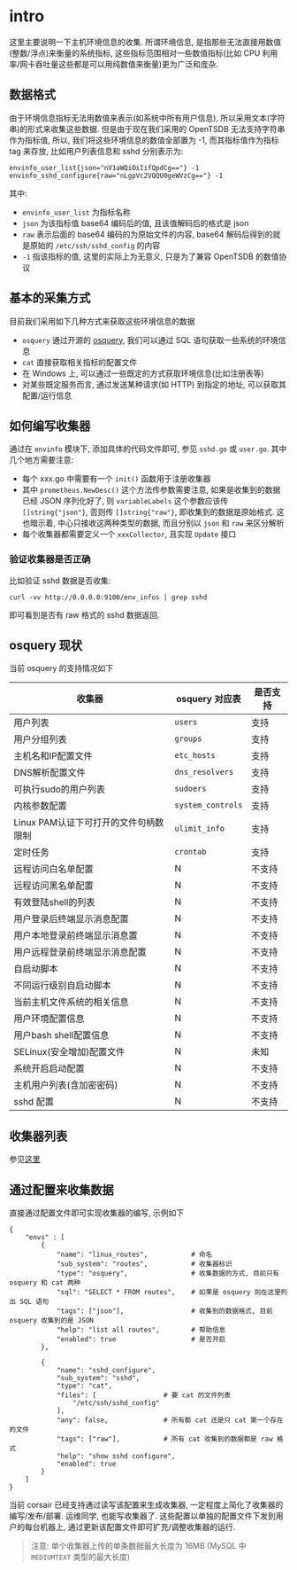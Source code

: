 # intro

这里主要说明一下主机环境信息的收集. 所谓环境信息, 是指那些无法直接用数值(整数/浮点)来衡量的系统指标, 这些指标范围相对一些数值指标(比如 CPU 利用率/网卡吞吐量这些都是可以用纯数值来衡量)更为广泛和庞杂.

## 数据格式

由于环境信息指标无法用数值来表示(如系统中所有用户信息), 所以采用文本(字符串)的形式来收集这些数据. 但是由于现在我们采用的 OpenTSDB 无法支持字符串作为指标值, 所以, 我们将这些环境信息的数值全部置为 -1, 而其指标值作为指标 tag 来存放, 比如用户列表信息和 sshd 分别表示为:

	envinfo_user_list{json="nV1aWQiOiIifQpdCg=="} -1
	envinfo_sshd_configure{raw="nLgpVc2VQQU0geWVzCg=="} -1

其中:

- `envinfo_user_list` 为指标名称
- `json` 为该指标值 base64 编码后的值, 且该值解码后的格式是 json
- `raw` 表示后面的 base64 编码的为原始文件的内容, base64 解码后得到的就是原始的 `/etc/ssh/sshd_config` 的内容
- `-1` 指该指标的值, 这里的实际上为无意义, 只是为了兼容 OpenTSDB 的数值协议

## 基本的采集方式

目前我们采用如下几种方式来获取这些环境信息的数据

- `osquery` 通过开源的 [osquery](https://github.com/facebook/osquery), 我们可以通过 SQL 语句获取一些系统的环境信息
- `cat` 直接获取相关指标的配置文件
- 在 Windows 上, 可以通过一些既定的方式获取环境信息(比如注册表等)
- 对某些既定服务而言, 通过发送某种请求(如 HTTP) 到指定的地址, 可以获取其配置/运行信息

## 如何编写收集器

通过在 `envinfo` 模块下, 添加具体的代码文件即可, 参见 `sshd.go` 或 `user.go`. 其中几个地方需要注意:

- 每个 xxx.go 中需要有一个 `init()` 函数用于注册收集器
- 其中 `prometheus.NewDesc()` 这个方法传参数需要注意, 如果是收集到的数据已经 JSON 序列化好了, 则 `variableLabels` 这个参数应该传 `[]string{"json"}`, 否则传 `[]string{"raw"}`, 即收集到的数据是原始格式.  这也暗示着, 中心只接收这两种类型的数据, 而且分别以 `json` 和 `raw` 来区分解析
- 每个收集器都需要定义一个 `xxxCollector`, 且实现 `Update` 接口

### 验证收集器是否正确

比如验证 sshd 数据是否收集:

	curl -vv http://0.0.0.0:9100/env_infos | grep sshd

即可看到是否有 raw 格式的 sshd 数据返回.

## osquery 现状

当前 osquery 的支持情况如下

| 收集器                                | osquery 对应表   | 是否支持 |
|---                                    |---                |---       |
|	用户列表					                    | `users`          | 支持     | 
|	用户分组列表			                    | `groups`         | 支持     |
|	主机名和IP配置文件                    | `etc_hosts`      | 支持     |
|	DNS解析配置文件		                    | `dns_resolvers`  | 支持     |
|	可执行sudo的用户列表                  | `sudoers`        | 支持     |
|	内核参数配置                          | `system_controls`| 支持     |
|	Linux PAM认证下可打开的文件句柄数限制 | `ulimit_info`    | 支持     |
|	定时任务                              | `crontab`        | 支持     |
|	远程访问白名单配置                    | N                | 不支持   |
|	远程访问黑名单配置                    | N                | 不支持   |
|	有效登陆shell的列表                   | N                | 不支持   |
|	用户登录后终端显示消息配置            | N                | 不支持   |
|	用户本地登录前终端显示消息置          | N                | 不支持   |
|	用户远程登录前终端显示消息配置        | N                | 不支持   |
|	自启动脚本                            | N                | 不支持   |
|	不同运行级别自启动脚本                | N                | 不支持   |
|	当前主机文件系统的相关信息            | N                | 不支持   |
|	用户环境配置信息                      | N                | 不支持   |
|	用户bash shell配置信息                | N                | 不支持   |
|	SELinux(安全增加)配置文件             | N                | 未知     |
|	系统开启启动配置                      | N                | 不支持   |
|	主机用户列表(含加密密码)              | N                | 不支持   |
|	sshd 配置					                    | N                | 不支持   |

## 收集器列表

参见[这里](https://confluence.jiagouyun.com/pages/viewpage.action?pageId=62096517)

## 通过配置来收集数据

直接通过配置文件即可实现收集器的编写, 示例如下

	{
		"envs" : [
			{
				"name": "linux_routes",           # 命名
				"sub_system": "routes",           # 收集器标识
				"type": "osquery",                # 收集数据的方式, 目前只有 osquery 和 cat 两种
				"sql": "SELECT * FROM routes",    # 如果是 osquery 则在这里列出 SQL 语句
				"tags": ["json"],                 # 收集到的数据格式, 目前 osquery 收集到的是 JSON
				"help": "list all routes",        # 帮助信息
				"enabled": true                   # 是否开启
			},

			{
				"name": "sshd_configure",
				"sub_system": "sshd",
				"type": "cat",
				"files": [                 # 要 cat 的文件列表
					"/etc/ssh/sshd_config"
				],
				"any": false,              # 所有都 cat 还是只 cat 第一个存在的文件
				"tags": ["raw"],           # 所有 cat 收集到的数据都是 raw 格式
				"help": "show sshd configure",
				"enabled": true
			}
		]
	}

当前 corsair 已经支持通过读写该配置来生成收集器, 一定程度上简化了收集器的编写/发布/部署. 运维同学, 也能写收集器了. 这些配置以单独的配置文件下发到用户的每台机器上, 通过更新该配置文件即可扩充/调整收集器的运行. 

> 注意: 单个收集器上传的单条数据最大长度为 16MB (MySQL 中 `MEDIUMTEXT` 类型的最大长度)
